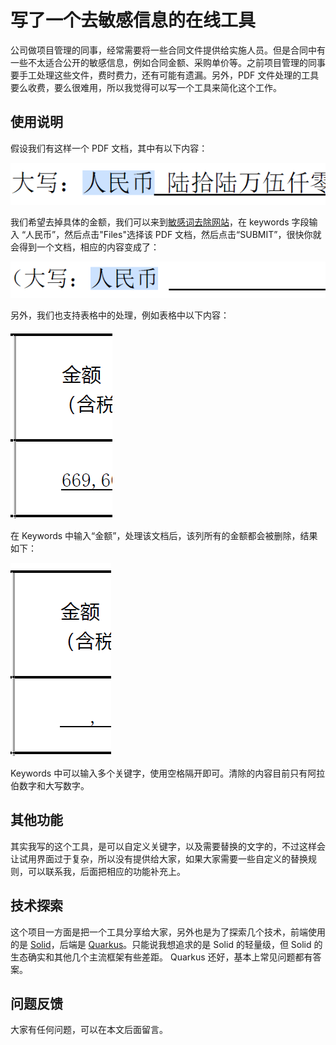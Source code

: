 # 写了一个去敏感信息的在线工具

公司做项目管理的同事，经常需要将一些合同文件提供给实施人员。但是合同中有一些不太适合公开的敏感信息，例如合同金额、采购单价等。之前项目管理的同事要手工处理这些文件，费时费力，还有可能有遗漏。另外，PDF 文件处理的工具要么收费，要么很难用，所以我觉得可以写一个工具来简化这个工作。

## 使用说明

假设我们有这样一个 PDF 文档，其中有以下内容：

![原始文件](./images/src.png)

我们希望去掉具体的金额，我们可以来到[敏感词去除网站](http://roweb.yylives.cc/)，在 keywords 字段输入 “人民币”，然后点击"Files"选择该 PDF 文档，然后点击“SUBMIT”，很快你就会得到一个文档，相应的内容变成了：

![结果文件](./images/target.png)

另外，我们也支持表格中的处理，例如表格中以下内容：

![原始文件](./images/table-src.png)

在 Keywords 中输入“金额”，处理该文档后，该列所有的金额都会被删除，结果如下：

![结果文件](./images/table-target.png)


Keywords 中可以输入多个关键字，使用空格隔开即可。清除的内容目前只有阿拉伯数字和大写数字。


## 其他功能

其实我写的这个工具，是可以自定义关键字，以及需要替换的文字的，不过这样会让试用界面过于复杂，所以没有提供给大家，如果大家需要一些自定义的替换规则，可以联系我，后面把相应的功能补充上。

## 技术探索

这个项目一方面是把一个工具分享给大家，另外也是为了探索几个技术，前端使用的是 [Solid](https://www.solidjs.com/)，后端是 [Quarkus](https://quarkus.io/)。只能说我想追求的是 Solid 的轻量级，但 Solid 的生态确实和其他几个主流框架有些差距。 Quarkus 还好，基本上常见问题都有答案。

## 问题反馈

大家有任何问题，可以在本文后面留言。